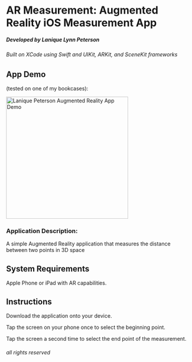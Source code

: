 # AR Measurement: Augmented Reality iOS Measurement App
##### Developed by Lanique Lynn Peterson
###### Built on XCode using Swift and UIKit, ARKit, and SceneKit frameworks

## App Demo 
(tested on one of my bookcases):

[<img src="https://media.giphy.com/media/3PpCUqPtu0KJWQwulU/giphy-downsized.gif" width="330" alt="Lanique Peterson Augmented Reality App Demo">](https://github.com/La-Nique/)

### Application Description:

A simple Augmented Reality application that measures the distance between two points in 3D space

## System Requirements
Apple Phone or iPad with AR capabilities.

## Instructions
Download the application onto your device.

Tap the screen on your phone once to select the beginning point.

Tap the screen a second time to select the end point of the measurement.

###### all rights reserved

